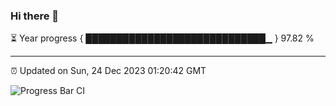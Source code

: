 ### Hi there 👋

⏳ Year progress { █████████████████████████████▁ } 97.82 %

---

⏰ Updated on Sun, 24 Dec 2023 01:20:42 GMT

![Progress Bar CI](https://github.com/ZhaoGui/ZhaoGui/workflows/Progress%20Bar%20CI/badge.svg)
